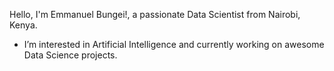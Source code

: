 Hello, I'm Emmanuel Bungei!, a passionate Data Scientist from Nairobi, Kenya.
- I’m interested in Artificial Intelligence and currently working on awesome Data Science projects.

<!---
manubungei/manubungei.
--->
